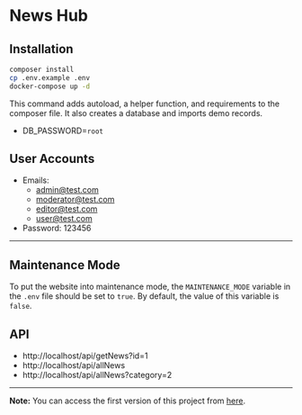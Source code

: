 # News Hub

## Installation

```bash
composer install
cp .env.example .env
docker-compose up -d
```

This command adds autoload, a helper function, and requirements to the composer file. It also creates a database and imports demo records.

- DB_PASSWORD=`root`

## User Accounts
- Emails: 
  - admin@test.com
  - moderator@test.com
  - editor@test.com
  - user@test.com
- Password: 123456

---

## Maintenance Mode
To put the website into maintenance mode, the `MAINTENANCE_MODE` variable in the `.env` file should be set to `true`. By default, the value of this variable is `false`.

## API
- http://localhost/api/getNews?id=1
- http://localhost/api/allNews
- http://localhost/api/allNews?category=2

---

**Note:** You can access the first version of this project from [here](https://github.com/teknasyon-bootcamp/bitirme-projesi-kadir).
